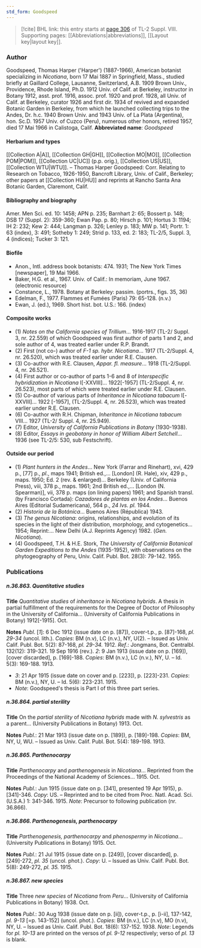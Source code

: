 ```yaml
---
std_form: Goodspeed
---
```


> [!cite] BHL link: this entry starts at [page 306](https://www.biodiversitylibrary.org/page/33258784) of TL-2 Suppl. VIII.
> Supporting pages: [[Abbreviations|abbreviations]], [[Layout key|layout key]].

### Author

Goodspeed, Thomas Harper ('Harper') (1887-1966), American botanist specializing in *Nicotiana*, born 17 Mai 1887 in Springfield, Mass., studied briefly at Gaillard College, Lausanne, Switzerland, A.B. 1909 Brown Univ., Providence, Rhode Island, Ph.D. 1912 Univ. of Calif. at Berkeley, instructor in Botany 1912, asst. prof. 1916, assoc. prof. 1920 and prof. 1928, all Univ. of Calif. at Berkeley, curator 1926 and first dir. 1934 of revived and expanded Botanic Garden in Berkeley, from which he launched collecting trips to the Andes, Dr. h.c. 1940 Brown Univ. and 1943 Univ. of La Plata (Argentina), hon. Sc.D. 1957 Univ. of Cuzco (Peru), numerous other honors, retired 1957, died 17 Mai 1966 in Calistoga, Calif. 
**Abbreviated name**: *Goodspeed*

#### Herbarium and types

[[Collection A|A]], [[Collection GH|GH]], [[Collection MO|MO]], [[Collection POM|POM]], [[Collection UC|UC]] (p.p. orig.), [[Collection US|US]], [[Collection WTU|WTU]]. – Thomas Harper Goodspeed: Corr. Relating to Research on Tobacco, 1926-1950, Bancroft Library, Univ. of Calif., Berkeley; other papers at [[Collection HU|HU]] and reprints at Rancho Santa Ana Botanic Garden, Claremont, Calif.

#### Bibliography and biography

Amer. Men Sci. ed. 10: 1458; APN p. 235; Barnhart 2: 65; Bossert p. 148; DSB 17 (Suppl. 2): 359-360; Ewan Pap. p. 80; Hirsch p. 101; Hortus 3: 1194; IH 2: 232; Kew 2: 444; Langman p. 326; Lenley p. 183; MW p. 141; Portr. 1: 63 (index), 3: 491; Sotheby 1: 249; Strid p. 133, ed. 2: 183; TL-2/5, Suppl. 3, 4 (indices); Tucker 3: 121.

#### Biofile

- Anon., Intl. address book botanists: 474. 1931; The New York Times \[newspaper\], 19 Mai 1966.
- Baker, H.G. et al., 1967. Univ. of Calif.: In memoriam, June 1967. (electronic resource)
- Constance, L., 1978. Botany at Berkeley: passim. (portrs., figs. 35, 36)
- Edelman, F., 1977. Flammes et Fumées (Paris) 79: 65-128. (n.v.)
- Ewan, J. (ed.), 1969. Short hist. bot. U.S.: 166. (index)

#### Composite works

- (1) *Notes on the California species of Trillium*... 1916-1917 (TL-2/ Suppl. 3, nr. 22.559) of which Goodspeed was first author of parts 1 and 2, and sole author of 4, was treated earlier under R.P. Brandt.
- (2) First (not co-) author of *F-1 sp. hybr. Nicotiana*... 1917 (TL-2/Suppl. 4, nr. 26.520), which was treated earlier under R.E. Clausen.
- (3) Co-author with R.E. Clausen, *Appar. fl. measure*... 1918 (TL-2/Suppl. 4, nr. 26.521).
- (4) First author or co-author of parts 1-6 and 8 of *Interspecific hybridization in Nicotiana* I\[-XXVIII\]... 1922\[-1957\] (TL-2/Suppl. 4, nr. 26.523), most parts of which were treated earlier under R.E. Clausen.
- (5) Co-author of various parts of *Inheritance in Nicotiana tabacum* I\[-XXVIII\]... 1922 \[-1957\], (TL-2/Suppl. 4, nr. 26.523), which was treated earlier under R.E. Clausen.
- (6) Co-author with R.H. Chipman, *Inheritance in Nicotiana tabacum* VIII... 1927 (TL-2/ Suppl. 4, nr. 25.949).
- (7) Editor, *University of California Publications in Botany* (1930-1938).
- (8) Editor, *Essays in geobotany in honor of William Albert Setchell*... 1936 (see TL-2/5: 530, sub Festschrift).

#### Outside our period

- (1) *Plant hunters in the Andes*... New York (Farrar and Rinehart), xvi, 429 p., \[77\] p., *pl*., maps 1941; British ed.,... \[London\] (R. Hale), xiv, 429 p., maps. 1950; Ed. 2 (rev. & enlarged)... Berkeley (Univ. of California Press), viii, 378 p., maps. 1961; 2nd British ed.,... \[London (N. Spearman)\], vii, 378 p. maps (on lining papers) 1961; and Spanish transl. (by Francisco Cortada): *Cazadores de plantas en los Andes*... Buenos Aires (Editorial Sudamericana), 564 p., *24 lvs. pl.* 1944.
- (2) *Historia de la Botánica*... Buenos Aires (Républica) 1943.
- (3) *The genus Nicotiana*: origins, relationships, and evolution of its species in the light of their distribution, morphology, and cytogenetics... 1954; Reprint:... New Delhi (A.J. Reprints Agency) 1982. (*Gen. Nicotiana*).
- (4) Goodspeed, T.H. & H.E. Stork, *The University of California Botanical Garden Expeditions to the Andes* (1935-1952), with observations on the phytogeography of Peru, Univ. Calif. Publ. Bot. 28(3): 79-142. 1955.

### Publications

##### n.36.863. Quantitative studies

**Title**
*Quantitative studies* of *inheritance* in *Nicotiana hybrids*. A thesis in partial fulfillment of the requirements for the Degree of Doctor of Philosophy in the University of California... (University of California Publications in Botany) 1912\[-1915\]. Oct.

**Notes**
*Publ*. \[*1*\]: 6 Dec 1912 (issue date on p. \[87\]), cover-t.p., p. \[87\]-168, *pl. 29-34* (uncol. lith.).
*Copies*: BM (n.v), LC (n.v.), NY, U(2). – Issued as Univ. Calif. Publ. Bot. 5(2): 87-168, *pl. 29-34.* 1912.
*Ref*.: Jongmans, Bot. Centralbl. 132(12): 319-321. 19 Sep 1916 (rev.). *2*: 9 Jan 1913 (issue date on p. \[169\]), \[cover discarded\], p. \[169\]-188. *Copies*: BM (n.v.), LC (n.v.), NY, U. – Id. 5(3): 169-188. 1913.
- *3*: 21 Apr 1915 (issue date on cover and p. \[223\]), p. \[223\]-231. *Copies*: BM (n.v.), NY, U. – Id. 5(6): 223-231. 1915.
- *Note*: Goodspeed's thesis is Part I of this three part series.

##### n.36.864. partial sterility

**Title**
On the *partial sterility* of *Nicotiana hybrids* made with *N. sylvestris* as a parent... (University Publications in Botany) 1913. Oct.

**Notes**
*Publ*.: 21 Mar 1913 (issue date on p. \[189\]), p. \[189\]-198. *Copies*: BM, NY, U, WU. – Issued as Univ. Calif. Publ. Bot. 5(4): 189-198. 1913.

##### n.36.865. Parthenocarpy

**Title**
*Parthenocarpy* and *parthenogenesis* in *Nicotiana*... Reprinted from the Proceedings of the National Academy of Sciences... 1915. Oct.

**Notes**
*Publ*.: Jun 1915 (issue date on p. \[341\], presented 19 Apr 1915), p. \[341\]-346. *Copy*: US. – Reprinted and to be cited from Proc. Natl. Acad. Sci. (U.S.A.) 1: 341-346. 1915.
*Note*: Precursor to following publication (nr. 36.866).

##### n.36.866. Parthenogenesis, parthenocarpy

**Title**
*Parthenogenesis, parthenocarpy* and *phenospermy* in *Nicotiana*... (University Publications in Botany) 1915. Oct.

**Notes**
*Publ*.: 21 Jul 1915 (issue date on p. \[249\]), \[cover discarded\], p. \[249\]-272, *pl. 35* (uncol. phot.). *Copy*: U. – Issued as Univ. Calif. Publ. Bot. 5(8): 249-272, *pl. 35.* 1915.

##### n.36.867. new species

**Title**
Three *new species* of *Nicotiana* from *Peru*... (University of California Publications in Botany) 1938. Oct.

**Notes**
*Publ*.: 30 Aug 1938 (issue date on p. \[ii\]), cover-t.p., p. \[i-ii\], 137-142, *pl. 9-13* \[=p. 143-152\] (uncol. phot.). *Copies*: BM (n.v.), LC (n.v), MO (n.v), NY, U. – Issued as Univ. Calif. Publ. Bot. 18(6): 137-152. 1938.
*Note*: Legends for *pl. 10-13* are printed on the versos of *pl. 9-12* respectively; verso of *pl. 13* is blank.

